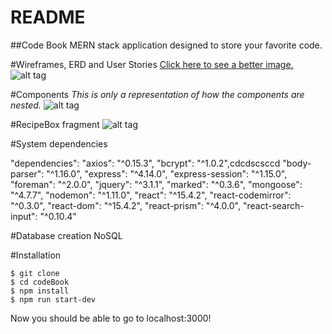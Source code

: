 # README
##Code Book
MERN stack application designed to store your favorite code.

#Wireframes, ERD and User Stories
[Click here to see a better image.](https://www.docdroid.net/FfW8I7l/codebook.pdf.html)
![alt tag](http://i.imgur.com/33MD5xJ.png)

#Components
*This is only a representation of how the components are nested.*
![alt tag](http://i.imgur.com/5IxBgsk.jpg)

#RecipeBox fragment 
![alt tag](http://i.imgur.com/7sEgKbq.png)

#System dependencies

  "dependencies": 
    "axios": "^0.15.3",
    "bcrypt": "^1.0.2",cdcdscsccd
    "body-parser": "^1.16.0",
    "express": "^4.14.0",
    "express-session": "^1.15.0",
    "foreman": "^2.0.0",
    "jquery": "^3.1.1",
    "marked": "^0.3.6",
    "mongoose": "^4.7.7",
    "nodemon": "^1.11.0",
    "react": "^15.4.2",
    "react-codemirror": "^0.3.0",
    "react-dom": "^15.4.2",
    "react-prism": "^4.0.0",
    "react-search-input": "^0.10.4"


#Database creation
  NoSQL
  
#Installation 
```
$ git clone
$ cd codeBook
$ npm install
$ npm run start-dev 
```

Now you should be able to go to localhost:3000!





